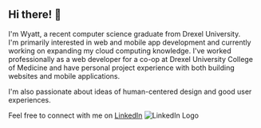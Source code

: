 ## Hi there! 👋

I'm Wyatt, a recent computer science graduate from Drexel University.  
I'm primarily interested in web and mobile app development and currently working on expanding my cloud computing knowledge.
I've worked professionally as a web developer for a co-op at Drexel University College of Medicine and have personal project experience with both building websites and mobile applications.

I'm also passionate about ideas of human-centered design and good user experiences.

Feel free to connect with me on [LinkedIn](https://www.linkedin.com/in/wyatt-kaiser/) ![LinkedIn Logo](https://img.shields.io/badge/-LinkedIn-blue?style=flat&logo=linkedin&logoColor=white)
